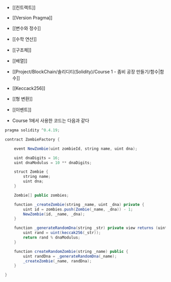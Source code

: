 
+ [[컨트랙트]]
+ [[Version Pragma]]
+ [[변수와 정수]]
+ [[수학 연산]]
+ [[구조체]]
+ [[배열]]
+ [[Project/BlockChain/솔리디티(Solidity)/Course 1 - 좀비 공장 만들기/함수|함수]]
+ [[Keccack256]]
+ [[형 변환]]
+ [[이벤트]]

+ Course 1에서 사용한 코드는 다음과 같다
```Java
pragma solidity ^0.4.19;

contract ZombieFactory {

    event NewZombie(uint zombieId, string name, uint dna);

    uint dnaDigits = 16;
    uint dnaModulus = 10 ** dnaDigits;

    struct Zombie {
        string name;
        uint dna;
    }

    Zombie[] public zombies;

    function _createZombie(string _name, uint _dna) private {
        uint id = zombies.push(Zombie(_name, _dna)) - 1;
        NewZombie(id, _name, _dna);
    }

    function _generateRandomDna(string _str) private view returns (uint) {
        uint rand = uint(keccak256(_str));
        return rand % dnaModulus;
    }

    function createRandomZombie(string _name) public {
        uint randDna = _generateRandomDna(_name);
        _createZombie(_name, randDna);
    }

}

```